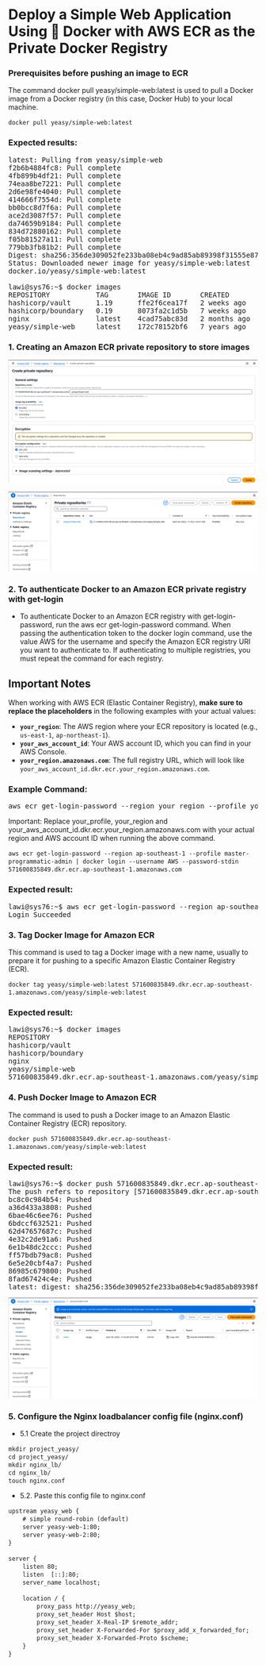 # Deploy a Simple Web Application Using 🐬 Docker with AWS ECR as the Private Docker Registry

### Prerequisites before pushing an image to ECR

The command docker pull yeasy/simple-web:latest is used to pull a Docker image from a Docker registry (in this case, Docker Hub) to your local machine. 
```
docker pull yeasy/simple-web:latest
```
### Expected results:
<pre>latest: Pulling from yeasy/simple-web
f2b6b4884fc8: Pull complete 
4fb899b4df21: Pull complete 
74eaa8be7221: Pull complete 
2d6e98fe4040: Pull complete 
414666f7554d: Pull complete 
bb0bcc8d7f6a: Pull complete 
ace2d3087f57: Pull complete 
da74659b9184: Pull complete 
834d72880162: Pull complete 
f05b81527a11: Pull complete 
779bb3fb81b2: Pull complete 
Digest: sha256:356de309052fe233ba08eb4c9ad85ab89398f31555e8777326d57307ac913727
Status: Downloaded newer image for yeasy/simple-web:latest
docker.io/yeasy/simple-web:latest

lawi@sys76:~$ docker images
REPOSITORY           TAG       IMAGE ID       CREATED        SIZE
hashicorp/vault      1.19      ffe2f6cea17f   2 weeks ago    503MB
hashicorp/boundary   0.19      8073fa2c1d5b   7 weeks ago    252MB
nginx                latest    4cad75abc83d   2 months ago   192MB
yeasy/simple-web     latest    172c78152bf6   7 years ago    679MB
</pre>


### 1. Creating an Amazon ECR private repository to store images

![image alt](https://github.com/minlawi/aws-ecr-private/blob/2d11b9b3520b1a0321bef554c5ec92ca5c213dee/Screenshot%20from%202025-04-20%2011-20-50.png)

![image lat](https://github.com/minlawi/aws-ecr-private/blob/2d11b9b3520b1a0321bef554c5ec92ca5c213dee/Screenshot%20from%202025-04-20%2011-19-53.png)

### 2. To authenticate Docker to an Amazon ECR private registry with get-login
* To authenticate Docker to an Amazon ECR registry with get-login-password, run the aws ecr get-login-password command. When passing the authentication token to the docker login command, use the value AWS for the username and specify the Amazon ECR registry URI you want to authenticate to. If authenticating to multiple registries, you must repeat the command for each registry.

## Important Notes

When working with AWS ECR (Elastic Container Registry), **make sure to replace the placeholders** in the following examples with your actual values:

- **`your_region`**: The AWS region where your ECR repository is located (e.g., `us-east-1`, `ap-northeast-1`).
- **`your_aws_account_id`**: Your AWS account ID, which you can find in your AWS Console.
- **`your_region.amazonaws.com`**: The full registry URL, which will look like `your_aws_account_id.dkr.ecr.your_region.amazonaws.com`.

### Example Command:

<pre>
aws ecr get-login-password --region your_region --profile your_profile_name | docker login --username AWS --password-stdin your_aws_account_id.dkr.ecr.your_region.amazonaws.com
</pre>
Important: Replace your_profile, your_region and your_aws_account_id.dkr.ecr.your_region.amazonaws.com with your actual region and AWS account ID when running the above command.
```
aws ecr get-login-password --region ap-southeast-1 --profile master-programmatic-admin | docker login --username AWS --password-stdin 571600835849.dkr.ecr.ap-southeast-1.amazonaws.com
```
### Expected result:
<pre>
lawi@sys76:~$ aws ecr get-login-password --region ap-southeast-1 --profile master-programmatic-admin | docker login --username AWS --password-stdin 571600835849.dkr.ecr.ap-southeast-1.amazonaws.com
Login Succeeded
</pre>

### 3. Tag Docker Image for Amazon ECR
This command is used to tag a Docker image with a new name, usually to prepare it for pushing to a specific Amazon Elastic Container Registry (ECR).
```
docker tag yeasy/simple-web:latest 571600835849.dkr.ecr.ap-southeast-1.amazonaws.com/yeasy/simple-web:latest
```
### Expected result:
<pre>lawi@sys76:~$ docker images
REPOSITORY                                                           TAG       IMAGE ID       CREATED        SIZE
hashicorp/vault                                                      1.19      ffe2f6cea17f   2 weeks ago    503MB
hashicorp/boundary                                                   0.19      8073fa2c1d5b   7 weeks ago    252MB
nginx                                                                latest    4cad75abc83d   2 months ago   192MB
yeasy/simple-web                                                     latest    172c78152bf6   7 years ago    679MB
571600835849.dkr.ecr.ap-southeast-1.amazonaws.com/yeasy/simple-web   latest    172c78152bf6   7 years ago    679MB
</pre>

### 4. Push Docker Image to Amazon ECR
The command is used to push a Docker image to an Amazon Elastic Container Registry (ECR) repository.
```
docker push 571600835849.dkr.ecr.ap-southeast-1.amazonaws.com/yeasy/simple-web:latest
```
### Expected result:
<pre>lawi@sys76:~$ docker push 571600835849.dkr.ecr.ap-southeast-1.amazonaws.com/yeasy/simple-web:latest
The push refers to repository [571600835849.dkr.ecr.ap-southeast-1.amazonaws.com/yeasy/simple-web]
bc8c0c984b54: Pushed 
a36d433a3808: Pushed 
6bae46c6ee76: Pushed 
6bdccf632521: Pushed 
62d47657687c: Pushed 
4e32c2de91a6: Pushed 
6e1b48dc2ccc: Pushed 
ff57bdb79ac8: Pushed 
6e5e20cbf4a7: Pushed 
86985c679800: Pushed 
8fad67424c4e: Pushed 
latest: digest: sha256:356de309052fe233ba08eb4c9ad85ab89398f31555e8777326d57307ac913727 size: 2633
</pre>

![image alt](https://github.com/minlawi/aws-ecr-private/blob/a60de3c7aa07bfa04ea318402bc26b773c41e75d/Screenshot%20from%202025-04-20%2011-26-10.png)

### 5. Configure the Nginx loadbalancer config file (nginx.conf)
* 5.1 Create the project directroy
```
mkdir project_yeasy/
cd project_yeasy/
mkdir nginx_lb/
cd nginx_lb/
touch nginx.conf
```
* 5.2. Paste this config file to nginx.conf
```
upstream yeasy_web {
    # simple round‑robin (default)
    server yeasy-web-1:80;
    server yeasy-web-2:80;
}

server {
    listen 80;
    listen  [::]:80;
    server_name localhost;
    
    location / {
        proxy_pass http://yeasy_web;
        proxy_set_header Host $host;
        proxy_set_header X-Real-IP $remote_addr;
        proxy_set_header X-Forwarded-For $proxy_add_x_forwarded_for;
        proxy_set_header X-Forwarded-Proto $scheme;
    } 
}
```
